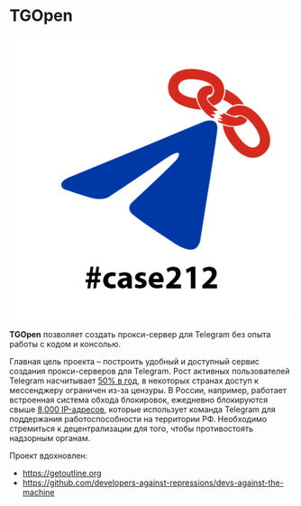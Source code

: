 # TGOpen
[![logo](/logo/logo.png)](https://github.com/Bypass-Engine/TGOpen)

**TGOpen** позволяет создать прокси-сервер для Telegram без опыта работы с кодом и консолью.

Главная цель проекта – построить удобный и доступный сервис создания прокси-серверов для Telegram. Рост активных пользователей Telegram насчитывает [50% в год](https://telega.one/durov/110), в некоторых странах доступ к мессенджеру ограничен из-за цензуры. В России, например, работает встроенная система обхода блокировок, ежедневно блокируются свыше [8,000 IP-адресов](https://usher2.club), которые использует команда Telegram для поддержания работоспособности на территории РФ. Необходимо стремиться к децентрализации для того, чтобы противостоять надзорным органам.

Проект вдохновлен:
- https://getoutline.org
- https://github.com/developers-against-repressions/devs-against-the-machine
